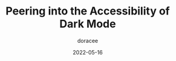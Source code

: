 ---
author: doracee
date: 2022-05-16
draft: true
permalink: false
publisher: uxdesigncc
tags:
  - accessibility
  - dark-mode
target_url: https://uxdesign.cc/peering-into-the-accessibility-of-dark-mode-ab1237b68265
title: Peering into the Accessibility of Dark Mode
---